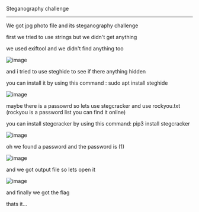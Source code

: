 Steganography challenge 

---------------------------------------------------------

We got jpg photo file and its steganography challenge

first we tried to use strings but we didn't get anything

we used exiftool and we didn't find anything too

![image](https://github.com/Muh4nnad/UJ-WRITEUP/assets/150369756/02dc2aeb-5d56-4512-b384-b1aef936456b)

and i tried to use steghide to see if there anything hidden 

you can install it by using this command : sudo apt install steghide

![image](https://github.com/Muh4nnad/UJ-WRITEUP/assets/150369756/9a5f0062-7cdd-4b3e-a175-cfa9000c5555)



maybe there is a passowrd so lets use stegcracker and use rockyou.txt (rockyou is a password list you can find it online)

you can install stegcracker by using this command: pip3 install stegcracker 


![image](https://github.com/Muh4nnad/UJ-WRITEUP/assets/150369756/af42ab8b-70a3-4504-9870-64ac69ffeb6e)

oh we found a password and the password is (1) 

![image](https://github.com/Muh4nnad/UJ-WRITEUP/assets/150369756/482d088b-5dac-4a1d-8d8e-e207b2212a9e)

and we got output file so lets open it 

 ![image](https://github.com/Muh4nnad/UJ-WRITEUP/assets/150369756/06d76b38-78e6-4a76-9e9b-50420f2ab608)

 and finally we got the flag 

 thats it...
